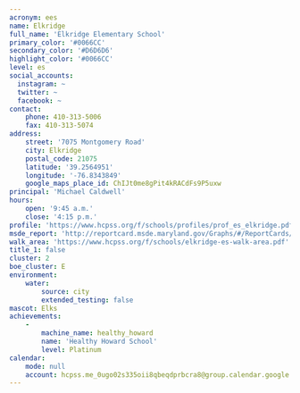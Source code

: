 ```yaml
---
acronym: ees
name: Elkridge
full_name: 'Elkridge Elementary School'
primary_color: '#0066CC'
secondary_color: '#D6D6D6'
highlight_color: '#0066CC'
level: es
social_accounts:
  instagram: ~
  twitter: ~
  facebook: ~
contact:
    phone: 410-313-5006
    fax: 410-313-5074
address:
    street: '7075 Montgomery Road'
    city: Elkridge
    postal_code: 21075
    latitude: '39.2564951'
    longitude: '-76.8343849'
    google_maps_place_id: ChIJt0me8gPit4kRACdFs9P5uxw
principal: 'Michael Caldwell'
hours:
    open: '9:45 a.m.'
    close: '4:15 p.m.'
profile: 'https://www.hcpss.org/f/schools/profiles/prof_es_elkridge.pdf'
msde_report: 'http://reportcard.msde.maryland.gov/Graphs/#/ReportCards/ReportCardSchool/1//1/13/0101/'
walk_area: 'https://www.hcpss.org/f/schools/elkridge-es-walk-area.pdf'
title_1: false
cluster: 2
boe_cluster: E
environment:
    water:
        source: city
        extended_testing: false
mascot: Elks
achievements:
    -
        machine_name: healthy_howard
        name: 'Healthy Howard School'
        level: Platinum
calendar:
    mode: null
    account: hcpss.me_0ugo02s335oii8qbeqdprbcra8@group.calendar.google.com
---
```

